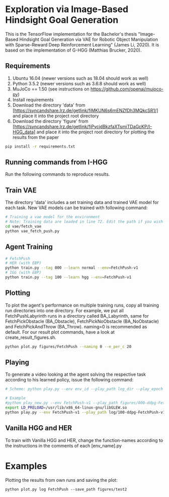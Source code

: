 # Exploration via Image-Based Hindsight Goal Generation

This is the TensorFlow implementation for the Bachelor's thesis "Image-Based Hindsight Goal Generation via VAE for Robotic Object Manipulation with Sparse-Reward Deep Reinforcement Learning" (James Li, 2020). 
It is based on the implementation of G-HGG (Matthias Brucker, 2020).



## Requirements
1. Ubuntu 16.04 (newer versions such as 18.04 should work as well)
2. Python 3.5.2 (newer versions such as 3.6.8 should work as well)
3. MuJoCo == 1.50 (see instructions on https://github.com/openai/mujoco-py)
4. Install requirements
5. Download the directory 'data' from [https://syncandshare.lrz.de/getlink/fiMKUN6s6mENZfDh3MQkcSR1/] and place it into the project root directory
6. Download the directory 'figure' from [https://syncandshare.lrz.de/getlink/fiPycjdBkzfaXTsmiTDaGcKP/I-HGG_data] and place it into the project root directory for plotting the results from the paper
```bash
pip install -r requirements.txt
```

## Running commands from I-HGG

Run the following commands to reproduce results.

## Train VAE
The directory 'data' includes a set training data and trained VAE model for each task.
New VAE models can be trained with following command:
```bash
# Training a vae model for the environment
# Note: Training data are loaded in line 72. Edit the path if you wish to train with other training data 
cd vae/fetch_vae
python vae_fetch_push.py
```

## Agent Training

```bash
# FetchPush
# HER (with EBP)
python train.py --tag 000 --learn normal --env=FetchPush-v1
# IGG (with EBP)
python train.py --tag 100 --learn hgg --env=FetchPush-v1
```

## Plotting
To plot the agent's performance on multiple training runs, copy all training run directories into one directory. For example, we put all FetchPushLabyrinth runs in a directory called BA_Labyrinth, same for FetchPickObstacle (BA_Obstacle), FetchPickNoObstacle (BA_NoObstacle) and FetchPickAndThrow (BA_Throw). naming=0 is recommended as default. For our result plot commands, have a look at create_result_figures.sh. 

```bash
python plot.py figures/FetchPush --naming 0 --e_per_c 20
```

## Playing 

To generate a video looking at the agent solving the respective task according to his learned policy, issue the following command:

```bash
# Scheme: python play.py --env env_id --play_path log_dir --play_epoch <epoch number, latest or best>

# Example
#python play_new.py --env FetchPush-v1 --play_path figures/000-ddpg-FetchPush-v1-hgg/ --play_epoch latest
export LD_PRELOAD=/usr/lib/x86_64-linux-gnu/libGLEW.so
python play.py --env FetchPush-v1 --play_path log/100-ddpg-FetchPush-v1-hgg/   --play_epoch latest
```

## Vanilla HGG and HER

To train with Vanilla HGG and HER, change the function-names according to the instructions in the comments of 
each [env_name].py





# Examples
Plotting the results from own runs and saving the plot:
```
python plot.py log FetchPush --save_path figures/test2
```

